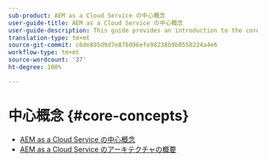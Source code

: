 ```yaml
---
sub-product: AEM as a Cloud Service の中心概念
user-guide-title: AEM as a Cloud Service の中心概念
user-guide-description: This guide provides an introduction to the core concepts of Experience Manager as a Cloud Service, including the architecture of the new service.
translation-type: tm+mt
source-git-commit: c6de895d9d7e876096efe98238b9b0558224a4e6
workflow-type: tm+mt
source-wordcount: '37'
ht-degree: 100%

---
```



# 中心概念 {#core-concepts}

+ [AEM as a Cloud Service の中心概念](/help/core-concepts/home.md)
+ [AEM as a Cloud Service のアーキテクチャの概要](architecture.md)